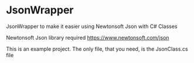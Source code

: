 # JsonWrapper
 JsonWrapper to make it easier using Newtonsoft Json with C# Classes

Newtonsoft Json library required
https://www.newtonsoft.com/json

This is an example project. The only file, that you need, is the JsonClass.cs file
